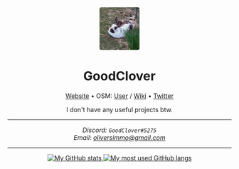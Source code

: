 <body align="center">
    <img src="Summer.jpg" height="96px" style="border-radius: 4px;" title="A picture of my rabbit Summer being a loaf"/>
    <h1>GoodClover</h1>
    <p>
        <a id="Website" href="https://goodclover.xyz">Website</a>
        •
        <span>
            OSM:
            <a id="OSM User" href="https://www.openstreetmap.org/user/GoodClover">User</a>
            /
            <a id="OSM Wiki" href="https://wiki.openstreetmap.org/wiki/User:GoodClover">Wiki</a>
        </span>
        •
        <a id="Twitter" href="https://twitter.com/_GoodClover_">Twitter</a>
    </p>
    <p>I don't have any useful projects btw.</p>
    <hr/>
    <address>
        <label for="Discord">Discord:</label>
        <code id="Discord">GoodClover#5275</code>
        <br/>
        <label for="Email">Email:</label>
        <a id="Email" href="mailto:oliversimmo@gmail.com">oliversimmo@gmail.com</a>
    </address>
    <hr/>
    <a href="https://github.com/anuraghazra/github-readme-stats">
        <img height="128px" src="https://github-readme-stats.vercel.app/api?username=GoodClover&theme=dark" alt="My GitHub stats"/>
    </a>
    <a href="https://github.com/anuraghazra/github-readme-stats">
        <img height="128px" src="https://github-readme-stats.vercel.app/api/top-langs/?username=GoodClover&theme=dark" alt="My most used GitHub langs"/>
    </a>
</body>
